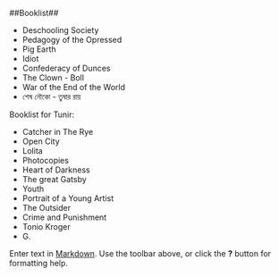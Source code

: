 ##Booklist##

+ Deschooling Society
+ Pedagogy of the Opressed
+ Pig Earth
+ Idiot
+ Confederacy of Dunces
+ The Clown - Boll
+ War of the End of the World
+ শেষ নৌকো - তুষার রায়

Booklist for Tunir:

+ Catcher in The Rye
+ Open City
+ Lolita
+ Photocopies
+ Heart of Darkness
+ The great Gatsby
+ Youth
+ Portrait of a Young Artist
+ The Outsider
+ Crime and Punishment
+ Tonio Kroger
+ G.



Enter text in [Markdown](http://daringfireball.net/projects/markdown/). Use the toolbar above, or click the **?** button for formatting help.
